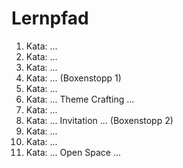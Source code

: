 # Lernpfad

1. Kata: ...
2. Kata: ...
3. Kata: ...
4. Kata: ... (Boxenstopp 1)
5. Kata: ...
6. Kata: ... Theme Crafting ...
7. Kata: ...
8. Kata: ... Invitation ... (Boxenstopp 2)
9. Kata: ...
10. Kata: ...
11. Kata: ... Open Space ...
